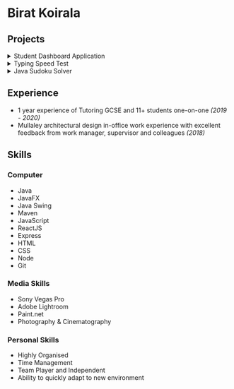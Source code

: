 # Birat Koirala

## Projects

<details>
<summary>Student Dashboard Application</summary>
(https://github.com/biratkk/StudyDashBoard)

### Objective
A visibly simple application to help a student with their basic utility tasks.

### Features:
- Calculator
- Dictionary
- Notes
- Timer
- Whiteboard
- Slider GUI to switch between actions

### Languages and/or Libraries used
- Java (backend)
- JavaFX (frontend)
</details>


<details>
<summary>Typing Speed Test</summary>
(https://github.com/biratkk/Typing-Speed-Test)

### Objective(s):
A web app to measure typing speed.

### Features:
- Measures typing speed
- Integrated dark and light mode

### Languages and/or Libraries used
- HTML
- Vanilla JavaScript
- CSS
</details> 


<details>
<summary>Java Sudoku Solver</summary>
(https://github.com/biratkk/JavaSudokuSolver)

### Objective(s):
A sudoku solver which utilises a backtracking algorithm to visibly solve sudoku puzzles.

### Features:
- Obtains and displays a random sudoku puzzle
- Solves the random sudoku puzzle
- Each number gets a colour when being completed; Red(for not completed yet), Green(for completed), White(for not attempted yet)

### Languages and/or Libraries used
- Java
- Java Swing
</details> 

## Experience
- 1 year experience of Tutoring GCSE and 11+ students one-on-one *(2019 - 2020)*
- Mullaley architectural design in-office work experience with excellent feedback from work manager, supervisor and colleagues *(2018)*


## Skills

### Computer
- Java
- JavaFX
- Java Swing
- Maven
- JavaScript
- ReactJS
- Express
- HTML
- CSS
- Node
- Git

### Media Skills
- Sony Vegas Pro
- Adobe Lightroom
- Paint.net
- Photography & Cinematography

### Personal Skills
- Highly Organised
- Time Management
- Team Player and Independent
- Ability to quickly adapt to new environment

